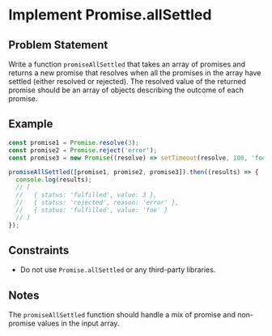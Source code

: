 # Implement Promise.allSettled

## Problem Statement
Write a function `promiseAllSettled` that takes an array of promises and returns a new promise that resolves when all the promises in the array have settled (either resolved or rejected). The resolved value of the returned promise should be an array of objects describing the outcome of each promise.

## Example
```javascript
const promise1 = Promise.resolve(3);
const promise2 = Promise.reject('error');
const promise3 = new Promise((resolve) => setTimeout(resolve, 100, 'foo'));

promiseAllSettled([promise1, promise2, promise3]).then((results) => {
  console.log(results); 
  // [
  //   { status: 'fulfilled', value: 3 },
  //   { status: 'rejected', reason: 'error' },
  //   { status: 'fulfilled', value: 'foo' }
  // ]
});
```

## Constraints
  - Do not use `Promise.allSettled` or any third-party libraries.

## Notes
The `promiseAllSettled` function should handle a mix of promise and non-promise values in the input array.